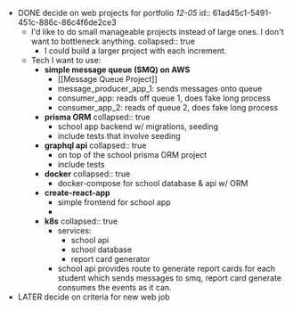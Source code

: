 - DONE decide on web projects for portfolio _12-05_
  id:: 61ad45c1-5491-451c-886c-86c4f6de2ce3
	- I'd like to do small manageable projects instead of large ones. I don't want to bottleneck anything.
	  collapsed:: true
		- I could build a larger project with each increment.
	- Tech I want to use:
		- **simple message queue (SMQ) on AWS**
			- [[Message Queue Project]]
			- message_producer_app_1: sends messages onto queue
			- consumer_app: reads off queue 1, does fake long process
			- consumer_app_2: reads of queue 2, does fake long process
		- **prisma ORM**
		  collapsed:: true
			- school app backend w/ migrations, seeding
			- include tests that involve seeding
		- **graphql api**
		  collapsed:: true
			- on top of the school prisma ORM project
			- include tests
		- **docker**
		  collapsed:: true
			- docker-compose for school database & api w/ ORM
		- **create-react-app**
			- simple frontend for school app
			-
		- **k8s**
		  collapsed:: true
			- services:
				- school api
				- school database
				- report card generator
			- school api provides route to generate report cards for each student which sends messages to smq, report card generate consumes the events as it can.
- LATER decide on criteria for new web job